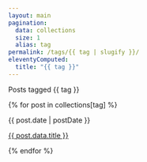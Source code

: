 ```yaml
---
layout: main
pagination:
  data: collections
  size: 1
  alias: tag
permalink: /tags/{{ tag | slugify }}/
eleventyComputed:
  title: "{{ tag }}"
---  
```

<p class="title-wide mb-6">
  Posts tagged <span class="ml-1 font-sans py-0.5 px-2 rounded-lg text-stone-900/[.48] dark:text-stone-50/[.55] border border-stone-300 dark:border-stone-50/[.30]">{{ tag }}</span>
</p>
<!-- Enclose post list with div -->
<div>
{% for post in collections[tag] %}
<div class="space-y-2 mb-5">
    <p class="date">{{ post.date | postDate }}</p>
    <p class="text-wide post-title link-hover">
      <a href="{{ post.url }}">{{ post.data.title }}</a>
    </p>
</div>
{% endfor %}
</div>

